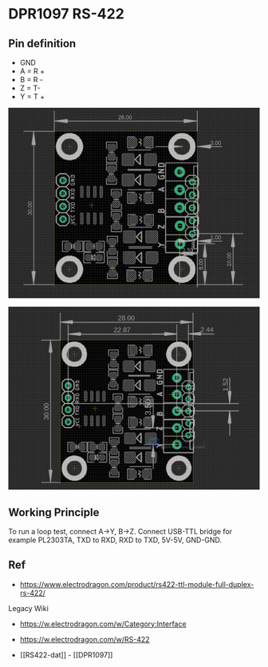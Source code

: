 
# DPR1097 RS-422


## Pin definition
- GND 
- A = R +
- B = R -
- Z = T-
- Y = T +


![](20-27-15-15-02-2023.png)

![](2023-10-10-15-49-47.png)


## Working Principle 
To run a loop test, connect A->Y, B->Z. Connect USB-TTL bridge for example PL2303TA, TXD to RXD, RXD to TXD, 5V-5V, GND-GND.

## Ref 

- https://www.electrodragon.com/product/rs422-ttl-module-full-duplex-rs-422/


Legacy Wiki 
- https://w.electrodragon.com/w/Category:Interface
- https://w.electrodragon.com/w/RS-422


- [[RS422-dat]] - [[DPR1097]]



